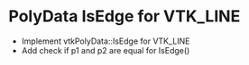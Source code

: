 # PolyData IsEdge for VTK_LINE

* Implement vtkPolyData::IsEdge for VTK_LINE
* Add check if p1 and p2 are equal for IsEdge()
